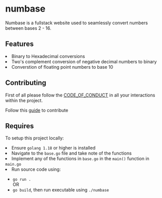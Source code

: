 # numbase

Numbase is a fullstack website used to seamlessly convert numbers between bases 2 - 16.

## Features

<li>Binary to Hexadecimal conversions</li>
<li>Two's complement conversion of negative decimal numbers to binary</li>
<li>Converstion of floating point numbers to base 10</li>

## Contributing

First of all please follow the [CODE_OF_CONDUCT](https://github.com/AltGophers/numbase/blob/main/CODE_OF_CONDUCT.md) 
in all your interactions within the project.

Follow this [guide](https://github.com/AltGophers/numbase/blob/main/CONTRIBUTING.md) to contribute 

## Requires

To setup this project locally:
<li> Ensure <code>golang 1.18</code> or higher is installed</li>
<li> Navigate to the <code>base.go</code> file and take note of the functions</li>
<li> Implement any of the functions in <code>base.go</code> in the <code>main()</code> function in <code>main.go</code></li>
<li> Run source code using: </li>
<ul> <li> <code>go run .</code> </li>
    OR
    <li> <code>go build</code>, then run executable using <code>./numbase</code> </li>
</ul>
